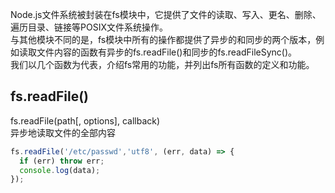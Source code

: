 Node.js文件系统被封装在fs模块中，它提供了文件的读取、写入、更名、删除、遍历目录、链接等POSIX文件系统操作。  
与其他模块不同的是，fs模块中所有的操作都提供了异步的和同步的两个版本，例如读取文件内容的函数有异步的fs.readFile()和同步的fs.readFileSync()。  
我们以几个函数为代表，介绍fs常用的功能，并列出fs所有函数的定义和功能。  

## fs.readFile()
fs.readFile(path[, options], callback)  
异步地读取文件的全部内容  
```js
fs.readFile('/etc/passwd','utf8', (err, data) => {
  if (err) throw err;
  console.log(data);
});
```